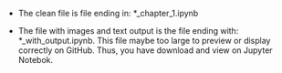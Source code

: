 - The clean file is file ending in: *_chapter_1.ipynb

- The file with images and text output is the file ending with: *_with_output.ipynb. This file maybe too large to preview or display correctly on GitHub. Thus, you have download and view on Jupyter Notebok.
